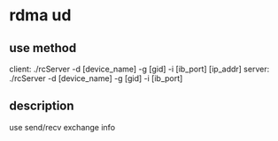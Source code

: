 # rdma ud

## use method
client: ./rcServer -d [device_name] -g [gid] -i [ib_port] [ip_addr]
server:  ./rcServer -d [device_name] -g [gid] -i [ib_port]

## description
use send/recv exchange info

